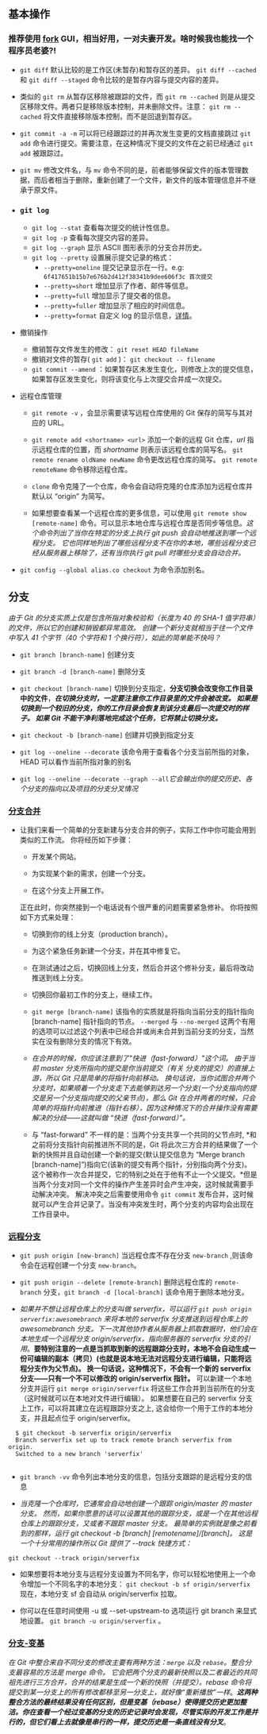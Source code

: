 ## 基本操作

### 推荐使用 [fork](https://git-fork.com/) GUI，相当好用，一对夫妻开发。啥时候我也能找一个程序员老婆?! 

* `git diff` 默认比较的是工作区(未暂存)和暂存区的差异。 `git diff --cached` 和 `git diff --staged` 命令比较的是暂存内容与提交内容的差异。

* 类似的 `git rm` 从暂存区移除被跟踪的文件，而 `git rm --cached` 则是从提交区移除文件。两者只是移除版本控制，并未删除文件。注意： `git rm --cached` 将文件直接移除版本控制，而不是回退到暂存区。

* `git commit -a -m` 可以将已经跟踪过的并再次发生变更的文档直接跳过 `git add` 命令进行提交。需要注意，在这种情况下提交的文件在之前已经通过 `git add` 被跟踪过。

* `git mv` 修改文件名，与 `mv` 命令不同的是，前者能够保留文件的版本管理数据，而后者相当于删除，重新创建了一个文件，新文件的版本管理信息并不继承于原文件。

* ### `git log` 
    - `git log --stat` 查看每次提交的统计性信息。
    - `git log -p` 查看每次提交内容的差异。
    - `git log --graph` 显示 ASCII 图形表示的分支合并历史。
    - `git log --pretty` 设置展示提交记录的格式：
      + `--pretty=oneline` 提交记录显示在一行。e.g: `6f417651b15b7e676b2d412f38341b9dee606f3c 首次提交` 
      + `--pretty=short` 增加显示了作者、邮件等信息。
      + `--pretty=full` 增加显示了提交者的信息。
      + `--pretty=fuller` 增加显示了相应的时间信息。
      + `--pretty=format` 自定义 log 的显示信息，[详情](https://git-scm.com/book/zh/v2/Git-%E5%9F%BA%E7%A1%80-%E6%9F%A5%E7%9C%8B%E6%8F%90%E4%BA%A4%E5%8E%86%E5%8F%B2)。

* 撤销操作

    - 撤销暂存文件发生的修改： `git reset HEAD fileName` 
    - 撤销对文件的暂存( `git add` )： `git checkout -- filename` 
    - `git commit --amend` ：如果暂存区未发生变化，则修改上次的提交信息，如果暂存区发生变化，则将该变化与上次提交合并成一次提交。

* 远程仓库管理

  + `git remote -v` ，会显示需要读写远程仓库使用的 Git 保存的简写与其对应的 URL。

  + `git remote add <shortname> <url>` 添加一个新的远程 Git 仓库，*url* 指示远程仓库的位置，而 *shortname* 则表示该远程仓库的简写名。 `git remote rename oldName newName` 命令更改远程仓库的简写。 `git remote remoteName` 命令移除远程仓库。

  + `clone` 命令克隆了一个仓库，命令会自动将克隆的仓库添加为远程仓库并默认以 “origin” 为简写。

  + 如果想要查看某一个远程仓库的更多信息，可以使用 `git remote show [remote-name]` 命令。可以显示本地仓库与远程仓库是否同步等信息。*这个命令列出了当你在特定的分支上执行 git push 会自动地推送到哪一个远程分支。 它也同样地列出了哪些远程分支不在你的本地，哪些远程分支已经从服务器上移除了，还有当你执行 git pull 时哪些分支会自动合并。*

* `git config --global alias.co checkout` 为命令添加别名。

## 分支

*由于 Git 的分支实质上仅是包含所指对象校验和（长度为 40 的 SHA-1 值字符串）的文件，所以它的创建和销毁都异常高效。 创建一个新分支就相当于往一个文件中写入 41 个字节（40 个字符和 1 个换行符），如此的简单能不快吗？*

* `git branch [branch-name]` 创建分支

* `git branch -d [branch-name]` 删除分支

* `git checkout [branch-name]` 切换到分支指定，**分支切换会改变你工作目录中的文件**，***在切换分支时，一定要注意你工作目录里的文件会被改变。 如果是切换到一个较旧的分支，你的工作目录会恢复到该分支最后一次提交时的样子。 如果 Git 不能干净利落地完成这个任务，它将禁止切换分支。***

* `git checkout -b [branch-name]` 创建并切换到指定分支

* `git log --oneline --decorate` 该命令用于查看各个分支当前所指的对象，HEAD 可以看作当前所指对象的别名

* `git log --oneline --decorate --graph --all`*它会输出你的提交历史、各个分支的指向以及项目的分支分叉情况*

### [分支合并](https://git-scm.com/book/zh/v2/Git-%E5%88%86%E6%94%AF-%E5%88%86%E6%94%AF%E7%9A%84%E6%96%B0%E5%BB%BA%E4%B8%8E%E5%90%88%E5%B9%B6)

* 让我们来看一个简单的分支新建与分支合并的例子，实际工作中你可能会用到类似的工作流。 你将经历如下步骤：

  + 开发某个网站。

  + 为实现某个新的需求，创建一个分支。

  + 在这个分支上开展工作。

  正在此时，你突然接到一个电话说有个很严重的问题需要紧急修补。 你将按照如下方式来处理：

  + 切换到你的线上分支（production branch）。

  + 为这个紧急任务新建一个分支，并在其中修复它。

  + 在测试通过之后，切换回线上分支，然后合并这个修补分支，最后将改动推送到线上分支。

  + 切换回你最初工作的分支上，继续工作。

  + `git merge [branch-name]` 该指令的实质就是将指向当前分支的指针指向 [branch-name] 指针指向的节点。 `--merged` 与 `--no-merged` 这两个有用的选项可以过滤这个列表中已经合并或尚未合并到当前分支的分支，当然实在没有删除分支的情况下有效。

  + *在合并的时候，你应该注意到了"快进（fast-forward）"这个词。 由于当前 master 分支所指向的提交是你当前提交（有关 分支的提交）的直接上游，所以 Git 只是简单的将指针向前移动。 换句话说，当你试图合并两个分支时，如果顺着一个分支走下去能够到达另一个分支(一个分支指向的提交是另一个分支指向提交的父亲节点)，那么 Git 在合并两者的时候，只会简单的将指针向前推进（指针右移），因为这种情况下的合并操作没有需要解决的分歧——这就叫做 “快进（fast-forward）”。*

  + 与 “fast-forward” 不一样的是：当两个分支共享一个共同的父节点时, *和之前将分支指针向前推进所不同的是，Git 将此次三方合并的结果做了一个新的快照并且自动创建一个新的提交(默认提交信息为 “Merge branch [branch-name]”)指向它(该新的提交有两个指针，分别指向两个分支)。 这个被称作一次合并提交，它的特别之处在于他有不止一个父提交。*但是当两个分支对同一个文件的操作产生差异时会产生冲突，这时候就需要手动解决冲突。  解决冲突之后需要使用命令 `git commit` 发布合并，这时候就可以产生合并记录了。当没有冲突发生时，两个分支的内容均会出现在工作目录中。

  

### [远程分支](https://git-scm.com/book/zh/v2/Git-%E5%88%86%E6%94%AF-%E8%BF%9C%E7%A8%8B%E5%88%86%E6%94%AF)

* `git push origin [new-branch]` 当远程仓库不存在分支 `new-branch` ,则该命令会在远程创建一个分支 `new-branch`。

* `git push origin --delete [remote-branch]` 删除远程仓库的 `remote-branch` 分支，`git branch -d [local-branch]` 该命令用于删除本地分支。

* *如果并不想让远程仓库上的分支叫做 serverfix，可以运行 `git push origin serverfix:awesomebranch` 来将本地的 serverfix 分支推送到远程仓库上的 awesomebranch 分支。下一次其他协作者从服务器上抓取数据时，他们会在本地生成一个远程分支 origin/serverfix，指向服务器的 serverfix 分支的引用*。**要特别注意的一点是当抓取到新的远程跟踪分支时，本地不会自动生成一份可编辑的副本（拷贝）(也就是说本地无法对远程分支进行编辑，只能将远程分支作为父节点)。 换一句话说，这种情况下，不会有一个新的 serverfix 分支——只有一个不可以修改的 origin/serverfix 指针。** 可以新建一个本地分支并运行 `git merge origin/serverfix` 将这些工作合并到当前所在的分支（这时候就可以在本地对文件进行编辑）。 如果想要在自己的 serverfix 分支上工作，可以将其建立在远程跟踪分支之上, 这会给你一个用于工作的本地分支，并且起点位于 origin/serverfix。

``` 
  $ git checkout -b serverfix origin/serverfix
  Branch serverfix set up to track remote branch serverfix from origin.
  Switched to a new branch 'serverfix'
  
```

* `git branch -vv` 命令列出本地分支的信息，包括分支跟踪的是远程分支的信息

* *当克隆一个仓库时，它通常会自动地创建一个跟踪 origin/master 的 master 分支。 然而，如果你愿意的话可以设置其他的跟踪分支，或是一个在其他远程仓库上的跟踪分支，又或者不跟踪 master 分支。 最简单的实例就是像之前看到的那样，运行 git checkout -b [branch] [remotename]/[branch]。 这是一个十分常用的操作所以 Git 提供了 --track 快捷方式：*

``` shell
git checkout --track origin/serverfix
```

* 如果想要将本地分支与远程分支设置为不同名字，你可以轻松地使用上一个命令增加一个不同名字的本地分支： `git checkout -b sf origin/serverfix` 现在，本地分支 sf 会自动从 origin/serverfix 拉取。

* 你可以在任意时间使用 -u 或 --set-upstream-to 选项运行 git branch 来显式地设置。 `git branch -u origin/serverfix` 。

### [分支-变基](https://git-scm.com/book/zh/v2/Git-%E5%88%86%E6%94%AF-%E5%8F%98%E5%9F%BA)

*在 Git 中整合来自不同分支的修改主要有两种方法：`merge` 以及 `rebase`。整合分支最容易的方法是 merge 命令。 它会把两个分支的最新快照以及二者最近的共同祖先进行三方合并，合并的结果是生成一个新的快照（并提交）。rebase 命令将提交到某一分支上的所有修改都移至另一分支上，就好像“重新播放”一样*。***这两种整合方法的最终结果没有任何区别，但是变基（rebase）使得提交历史更加整洁。你在查看一个经过变基的分支的历史记录时会发现，尽管实际的开发工作是并行的，但它们看上去就像是串行的一样，提交历史是一条直线没有分叉***。



    

